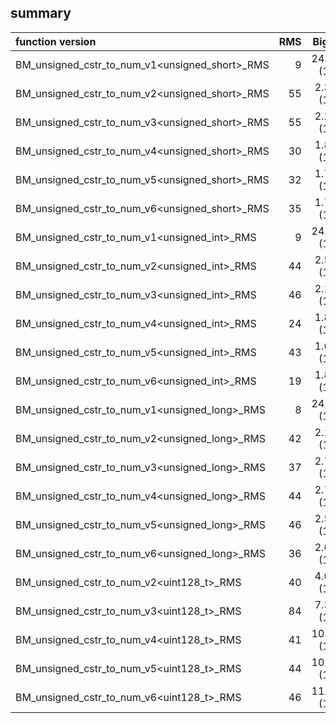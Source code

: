 
## summary

|function version       | RMS                  | Big O                      |
|:----------------------|---------------------:|:--------------------------:|
| BM_unsigned_cstr_to_num_v1<unsigned_short>_RMS | 9 | 24.73 (1) |
| BM_unsigned_cstr_to_num_v2<unsigned_short>_RMS | 55 | 2.30 (1) |
| BM_unsigned_cstr_to_num_v3<unsigned_short>_RMS | 55 | 2.29 (1) |
| BM_unsigned_cstr_to_num_v4<unsigned_short>_RMS | 30 | 1.84 (1) |
| BM_unsigned_cstr_to_num_v5<unsigned_short>_RMS | 32 | 1.78 (1) |
| BM_unsigned_cstr_to_num_v6<unsigned_short>_RMS | 35 | 1.71 (1) |
| BM_unsigned_cstr_to_num_v1<unsigned_int>_RMS | 9 | 24.81 (1) |
| BM_unsigned_cstr_to_num_v2<unsigned_int>_RMS | 44 | 2.59 (1) |
| BM_unsigned_cstr_to_num_v3<unsigned_int>_RMS | 46 | 2.12 (1) |
| BM_unsigned_cstr_to_num_v4<unsigned_int>_RMS | 24 | 1.84 (1) |
| BM_unsigned_cstr_to_num_v5<unsigned_int>_RMS | 43 | 1.69 (1) |
| BM_unsigned_cstr_to_num_v6<unsigned_int>_RMS | 19 | 1.85 (1) |
| BM_unsigned_cstr_to_num_v1<unsigned_long>_RMS | 8 | 24.55 (1) |
| BM_unsigned_cstr_to_num_v2<unsigned_long>_RMS | 42 | 2.15 (1) |
| BM_unsigned_cstr_to_num_v3<unsigned_long>_RMS | 37 | 2.76 (1) |
| BM_unsigned_cstr_to_num_v4<unsigned_long>_RMS | 44 | 2.71 (1) |
| BM_unsigned_cstr_to_num_v5<unsigned_long>_RMS | 46 | 2.56 (1) |
| BM_unsigned_cstr_to_num_v6<unsigned_long>_RMS | 36 | 2.61 (1) |
| BM_unsigned_cstr_to_num_v2<uint128_t>_RMS | 40 | 4.04 (1) |
| BM_unsigned_cstr_to_num_v3<uint128_t>_RMS | 84 | 7.32 (1) |
| BM_unsigned_cstr_to_num_v4<uint128_t>_RMS | 41 | 10.81 (1) |
| BM_unsigned_cstr_to_num_v5<uint128_t>_RMS | 44 | 10.49 (1) |
| BM_unsigned_cstr_to_num_v6<uint128_t>_RMS | 46 | 11.03 (1) |
